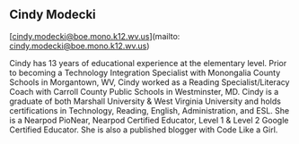 ## Cindy Modecki

[cindy.modecki@boe.mono.k12.wv.us](mailto: cindy.modecki@boe.mono.k12.wv.us)

Cindy has 13 years of educational experience at the elementary level. Prior to becoming a Technology Integration Specialist with Monongalia County Schools in Morgantown, WV, Cindy worked as a Reading Specialist/Literacy Coach with Carroll County Public Schools in Westminster, MD. Cindy is a graduate of both Marshall University & West Virginia University and holds certifications in Technology, Reading, English, Administration, and ESL. She is a Nearpod PioNear, Nearpod Certified Educator,  Level 1 & Level 2 Google Certified Educator. She is also a published blogger with Code Like a Girl.
